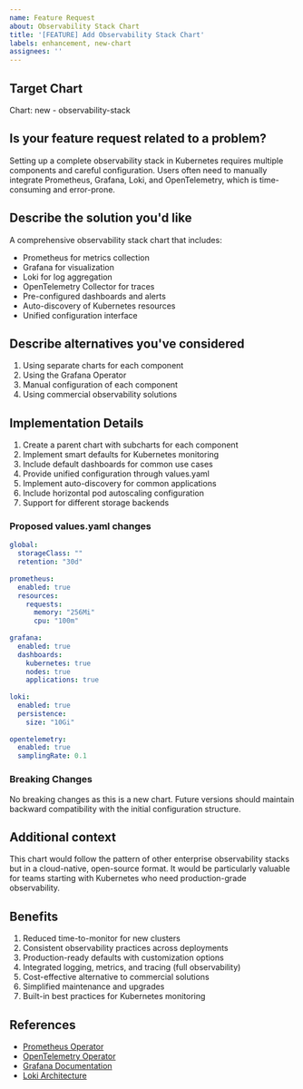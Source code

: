 ```yaml
---
name: Feature Request
about: Observability Stack Chart
title: '[FEATURE] Add Observability Stack Chart'
labels: enhancement, new-chart
assignees: ''
---
```


## Target Chart
<!-- Specify which chart this feature request is for, or "new" for a new chart proposal -->
Chart: new - observability-stack

## Is your feature request related to a problem?
<!-- A clear and concise description of what the problem is. Ex. I'm always frustrated when [...] -->
Setting up a complete observability stack in Kubernetes requires multiple components and careful configuration. Users often need to manually integrate Prometheus, Grafana, Loki, and OpenTelemetry, which is time-consuming and error-prone.

## Describe the solution you'd like
<!-- A clear and concise description of what you want to happen -->
A comprehensive observability stack chart that includes:
- Prometheus for metrics collection
- Grafana for visualization
- Loki for log aggregation
- OpenTelemetry Collector for traces
- Pre-configured dashboards and alerts
- Auto-discovery of Kubernetes resources
- Unified configuration interface

## Describe alternatives you've considered
<!-- A clear and concise description of any alternative solutions or features you've considered -->
1. Using separate charts for each component
2. Using the Grafana Operator
3. Manual configuration of each component
4. Using commercial observability solutions

## Implementation Details
<!-- If you can, explain how this feature might be implemented -->
1. Create a parent chart with subcharts for each component
2. Implement smart defaults for Kubernetes monitoring
3. Include default dashboards for common use cases
4. Provide unified configuration through values.yaml
5. Implement auto-discovery for common applications
6. Include horizontal pod autoscaling configuration
7. Support for different storage backends

### Proposed values.yaml changes
<!-- If applicable, suggest how the values.yaml should be modified -->
```yaml
global:
  storageClass: ""
  retention: "30d"
  
prometheus:
  enabled: true
  resources:
    requests:
      memory: "256Mi"
      cpu: "100m"
    
grafana:
  enabled: true
  dashboards:
    kubernetes: true
    nodes: true
    applications: true
    
loki:
  enabled: true
  persistence:
    size: "10Gi"
    
opentelemetry:
  enabled: true
  samplingRate: 0.1
```

### Breaking Changes
<!-- Would this feature introduce breaking changes? Please describe -->
No breaking changes as this is a new chart. Future versions should maintain backward compatibility with the initial configuration structure.

## Additional context
<!-- Add any other context or screenshots about the feature request here -->
This chart would follow the pattern of other enterprise observability stacks but in a cloud-native, open-source format. It would be particularly valuable for teams starting with Kubernetes who need production-grade observability.

## Benefits
<!-- Describe the benefits this feature would bring to users -->
1. Reduced time-to-monitor for new clusters
2. Consistent observability practices across deployments
3. Production-ready defaults with customization options
4. Integrated logging, metrics, and tracing (full observability)
5. Cost-effective alternative to commercial solutions
6. Simplified maintenance and upgrades
7. Built-in best practices for Kubernetes monitoring

## References
<!-- Add any relevant references, documentation, or examples -->
- [Prometheus Operator](https://github.com/prometheus-operator/prometheus-operator)
- [OpenTelemetry Operator](https://github.com/open-telemetry/opentelemetry-operator)
- [Grafana Documentation](https://grafana.com/docs/)
- [Loki Architecture](https://grafana.com/docs/loki/latest/fundamentals/architecture/) 